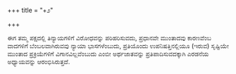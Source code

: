 +++
title = "+೨"

+++

ಈಗ ತಮ್ಮ ಪಕ್ಷದಲ್ಲಿ ತಿನ್ಯಾಯಗಳಿಗೆ ವಿರೋಧವನ್ನು ಪರಿಹರಿಸುವದು, ಪ್ರಧಾನವೇ ಮುಂತಾದವು ಕಾರಣವೆಂಬ ವಾದಗಳಿಗೆ ಬೆಂಬಲವಾಗಿರುವವು ನ್ಯಾಯಾ ಭಾಸಗಳೆಂಬುದು, ಪ್ರತಿಯೊಂದು ಉಪನಿಷತ್ತಿನಲ್ಲಿಯೂ (ಇರುವ) ಸೃಷ್ಟಿಯೇ ಮುಂತಾದ ಪ್ರಕ್ರಿಯೆಗಳಿಗೆ ವಿಗಾನವಿಲ್ಲವೆಂಬುದು ಎಂಬೀ ಅರ್ಥಜಾತವನ್ನು ಪ್ರತಿಪಾದಿಸುವದಕ್ಕಾಗಿ ಎರಡನೆಯ ಅಧ್ಯಾಯವನ್ನು ಆರಂಭಿಸಿರುತ್ತದೆ. 
